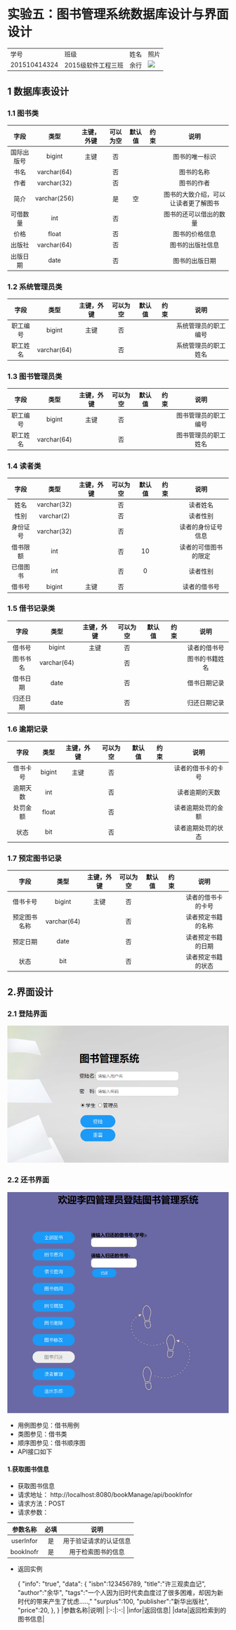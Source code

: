 # 实验五：图书管理系统数据库设计与界面设计
<table>
<tr>
<td>学号</td>
<td>班级</td>
<td>姓名</td>
<td>照片</td>
</tr>
<tr>
<td>201510414324</td>
<td>2015级软件工程三班</td>
<td>余行</td>
<td><img src="my.jpg" width="70"/></td>
</tr>
</table>

## 1 数据库表设计
### 1.1 图书类
|字段|类型|主键，外键|可以为空|默认值|约束|说明|
|:-:|:-:|:-:|:-:|:-:|:-:|:-:|
|国际出版号|bigint|主键|否|||图书的唯一标识|
|书名|varchar(64)||否|||图书的名称|
|作者|varchar(32)||否|||图书的作者|
|简介|varchar(256)||是|空||图书的大致介绍，可以让读者更了解图书|
|可借数量|int||否|||图书的还可以借出的数量|
|价格|float||否|||图书的价格信息|
|出版社|varchar(64)||否|||图书的出版社信息|
|出版日期|date||否|||图书的出版日期|

### 1.2 系统管理员类
|字段|类型|主键，外键|可以为空|默认值|约束|说明|
|:-:|:-:|:-:|:-:|:-:|:-:|:-:|
|职工编号|bigint|主键|否|||系统管理员的职工编号|
|职工姓名|varchar(64)||否|||系统管理员的职工姓名|

### 1.3 图书管理员类
|字段|类型|主键，外键|可以为空|默认值|约束|说明|
|:-:|:-:|:-:|:-:|:-:|:-:|:-:|
|职工编号|bigint|主键|否|||图书管理员的职工编号|
|职工姓名|varchar(64)||否|||图书管理员的职工姓名|

### 1.4 读者类
|字段|类型|主键，外键|可以为空|默认值|约束|说明|
|:-:|:-:|:-:|:-:|:-:|:-:|:-:|
|姓名|varchar(32)||否|||读者姓名|
|性别|varchar(2)||否|||读者性别|
|身份证号|varchar(32)||否|||读者的身份证号信息|
|借书限额|int||否|10||读者的可借图书的限定|
|已借图书|int||否|0||读者性别|
|借书号|bigint|主键|否|||读者的借书号|

### 1.5 借书记录类
|字段|类型|主键，外键|可以为空|默认值|约束|说明|
|:-:|:-:|:-:|:-:|:-:|:-:|:-:|
|借书号|bigint|主键|否|||读者的借书号|
|图书书名|varchar(64)||否|||图书的书籍姓名|
|借书日期|date||否|||借书日期记录|
|归还日期|date||否|||归还日期记录|

### 1.6 逾期记录
|字段|类型|主键，外键|可以为空|默认值|约束|说明|
|:-:|:-:|:-:|:-:|:-:|:-:|:-:|
|借书卡号|bigint|主键|否|||读者的借书卡的卡号|
|逾期天数|int||否|||读者逾期的天数|
|处罚金额|float||否|||读者逾期处罚的金额|
|状态|bit||否|||读者逾期处罚的状态|

### 1.7 预定图书记录
|字段|类型|主键，外键|可以为空|默认值|约束|说明|
|:-:|:-:|:-:|:-:|:-:|:-:|:-:|
|借书卡号|bigint|主键|否|||读者的借书卡的卡号|
|预定图书名称|varchar(64)||否|||读者预定书籍的名称|
|预定日期|date||否|||读者预定书籍的日期|
|状态|bit||否|||读者预定书籍的状态|


## 2.界面设计
### 2.1 登陆界面
![](pic1.png)

### 2.2 还书界面
![](pic2.png)

* 用例图参见：借书用例
* 类图参见：借书类
* 顺序图参见：借书顺序图
* API接口如下

#### 1.获取图书信息
* 获取图书信息
* 请求地址： http://localhost:8080/bookManage/api/bookInfor
* 请求方法：POST
* 请求参数：

|参数名称|必填|说明|
|:-:|:-:|:-:|
|userInfor|是|用于验证请求的认证信息|
|bookInofr|是|用于检索图书的信息|
* 返回实例

    {
      "info": "true",
      "data": {
         "isbn":123456789,
         "title":"许三观卖血记",
         "author":"余华",
          "tags":"一个人因为旧时代卖血度过了很多困难，却因为新时代的带来产生了忧虑.....,"
           "surplus":100,
          "publisher":"新华出版社",
          "price":20,
         },
     }
  |参数名称|说明|
  |:-:|:-:|
  |infor|返回信息|
  |data|返回检索到的图书信息|